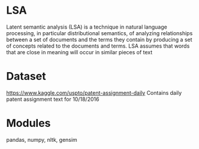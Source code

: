 # LSA
Latent semantic analysis (LSA) is a technique in natural language processing, in particular distributional semantics, of analyzing relationships between a set of documents and the terms they contain by producing a set of concepts related to the documents and terms. LSA assumes that words that are close in meaning will occur in similar pieces of text <br>

# Dataset <br>

https://www.kaggle.com/uspto/patent-assignment-daily
Contains daily patent assignment text for 10/18/2016

# Modules<br>

pandas, numpy, nltk, gensim
